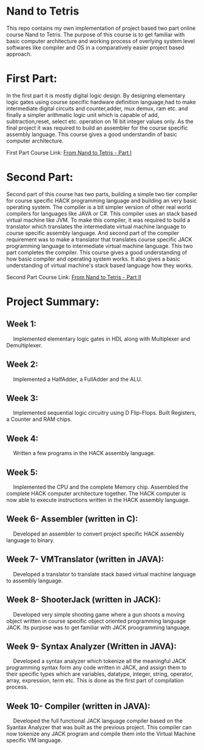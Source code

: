 <h1>Nand to Tetris</h1>

<p>This repo contains my own implementation of project based two part online course Nand to Tetris. The purpose of this course is to get familiar with basic computer architecture and working process of overlying system level softwares like compiler and OS in a comparatively easier project based approach.</p>

<h1>First Part:</h1>
<p>In the first part it is mostly digital logic design. By designing elementary logic gates using course specific hardware definition language,had to make intermediate digital circuits and counter,adder, mux demux, ram etc. and finally a simpler arithmatic logic unit which is capable of add, subtraction,reset, select etc. operation on 16 bit integer values only. As the final project it was required to build an assembler for the course specific assembly language. This course gives a good understandin of basic computer architecture.</p>

<p>First Part Course Link: <a href = "https://www.coursera.org/learn/build-a-computer"> From Nand to Tetris - Part I<a></p>
 
<h1>Second Part:</h1>
<p>Second part of this course has two parts, building a simple two tier compiler for course specific HACK programming language and building an very basic operating system. The compiler is a bit simpler version of other real world compilers for languages like JAVA or C#. This compiler uses an stack based virtual machine like JVM. To make this compiler, it was required to build a translator which translates the intermediate virtual machine language to course specific assembly language. And second part of the compiler requirement was to make a translator that translates course specific JACK programming language to intermediate virtual machine language. This two part completes the compiler. This course gives a good understanding of how basic compiler and operating system works. It also gives a basic understanding of virtual machine's stack based language how they works.</p>

<p>Second Part Course Link: <a href = "https://www.coursera.org/learn/nand2tetris2"> From Nand to Tetris - Part II<a></p>
 
<h1>Project Summary:</h1>

<h2>Week 1:</h2>
<p>&emsp; Implemented elementary logic gates in HDL along with Multiplexer and Demultiplexer.</p>

<h2>Week 2:</h2>
<p>&emsp; Implemented a HalfAdder, a FullAdder and the ALU.</p>

<h2>Week 3:</h2>
<p>&emsp; Implemented sequential logic circuitry using D Flip-Flops. Built Registers, a Counter and RAM chips.</p>

<h2>Week 4:</h2>
<p>&emsp; Written a few programs in the HACK assembly language.</p>

<h2>Week 5:</h2>
<p>&emsp; Implemented the CPU and the complete Memory chip. Assembled the complete HACK computer architecture together. The HACK computer is now able to execute instructions written in the HACK assembly language.</p>

	
<h2>Week 6- Assembler (written in C):</h2> 
<p>&emsp; Developed an assembler to convert project specific HACK assembly language to binary.</p>

<h2>Week 7- VMTranslator (written in JAVA):</h2>
<p>&emsp; Developed a translator to translate stack based virtual machine language to assembly language.</p>

<h2>Week 8- ShooterJack (written in JACK):</h2>
<p>&emsp; Developed very simple shooting game where a gun shoots a moving object written in course specific object oriented programming language JACK. Its purpose was to get familiar with JACK proogramming language.</p>

<h2>Week 9- Syntax Analyzer (Written in JAVA):</h2>
<p>&emsp; Developed a syntax analyzer which tokenize all the meaningful JACK programming syntax form any code written in JACK, and assign them to their specific types which are variables, datatype, integer, string, operator, array, expression, term etc. This is done as the first part of compilation process.</p>

<h2>Week 10- Compiler (written in JAVA):</h2>
<p>&emsp; Developed the full functional JACK language compiler based on the Syantax Analyzer that was built as the previous project. This compiler can now tokenize any JACK program and compile them into the Virtual Machine specific VM language.</p>

